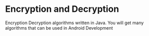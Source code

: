 # Encryption and Decryption
Encryption Decryption algorithms written in Java. You will get many algorithms that can be used in Android Development 
